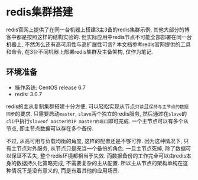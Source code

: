 # redis集群搭建

redis官网上提供了在同一台机器上搭建3主3备的redis集群示例, 其他大部分的博客中都是按照这样的结构实验的. 但实际应用中redis节点不可能全部部署在同一台机器上, 不然怎么还有高可用性与高扩展性可言? 本文档参考redis官网提供的工具和命令, 在3台不同机器上部署redis集群及主备架构, 仅作为笔记.

## 环境准备

- 操作系统: CentOS release 6.7
- redis: 3.0.7

redis的主从复制集群搭建十分方便, 可以轻松实现从节点`只读`且`保持与主节点的数据同步`的要求. 只需要启动`master`, `slave`两个独立的redis服务, 然后通过在`slave`的`cli`中执行`slaveof master的IP master的端口`即可完成. 一个主节点可以有多个从节点, 即主节点数据可以存在多个备份.

不过, 从高可用与负载均衡的角度, 这样的配置还是不够可靠. 因为这种情况下, 只有主节点对外服务, 从节点只是充当一个备份的角色. 一旦主节点死掉, 除了数据可以保证不丢失, 整个redis环境都相当于失效. 而数据备份的工作完全可以由redis本身的数据持久化策略完成, 不需要复杂的主从配置. 所以主从节点的架构单纯在这种情况下是没有意义的, 而是有着其他的应用场景.

